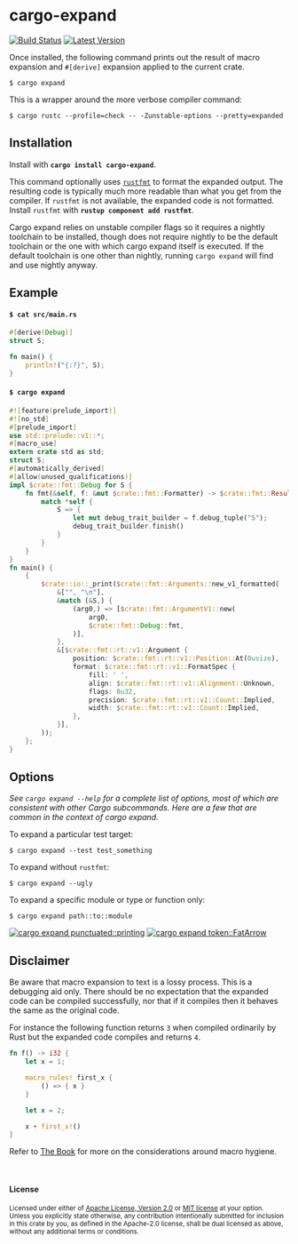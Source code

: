 # cargo-expand

[![Build Status](https://travis-ci.org/dtolnay/cargo-expand.svg?branch=master)](https://travis-ci.org/dtolnay/cargo-expand)
[![Latest Version](https://img.shields.io/crates/v/cargo-expand.svg)](https://crates.io/crates/cargo-expand)

Once installed, the following command prints out the result of macro expansion
and `#[derive]` expansion applied to the current crate.

```console
$ cargo expand
```

This is a wrapper around the more verbose compiler command:

```console
$ cargo rustc --profile=check -- -Zunstable-options --pretty=expanded
```

## Installation

Install with **`cargo install cargo-expand`**.

This command optionally uses
[`rustfmt`](https://github.com/rust-lang-nursery/rustfmt)
to format the expanded output. The resulting code is typically much more
readable than what you get from the compiler. If `rustfmt` is not available, the
expanded code is not formatted. Install `rustfmt` with **`rustup component add
rustfmt`**.

Cargo expand relies on unstable compiler flags so it requires a nightly
toolchain to be installed, though does not require nightly to be the default
toolchain or the one with which cargo expand itself is executed. If the default
toolchain is one other than nightly, running `cargo expand` will find and use
nightly anyway.

## Example

#### `$ cat src/main.rs`

```rust
#[derive(Debug)]
struct S;

fn main() {
    println!("{:?}", S);
}
```

#### `$ cargo expand`

```rust
#![feature(prelude_import)]
#![no_std]
#[prelude_import]
use std::prelude::v1::*;
#[macro_use]
extern crate std as std;
struct S;
#[automatically_derived]
#[allow(unused_qualifications)]
impl $crate::fmt::Debug for S {
    fn fmt(&self, f: &mut $crate::fmt::Formatter) -> $crate::fmt::Result {
        match *self {
            S => {
                let mut debug_trait_builder = f.debug_tuple("S");
                debug_trait_builder.finish()
            }
        }
    }
}
fn main() {
    {
        $crate::io::_print($crate::fmt::Arguments::new_v1_formatted(
            &["", "\n"],
            &match (&S,) {
                (arg0,) => [$crate::fmt::ArgumentV1::new(
                    arg0,
                    $crate::fmt::Debug::fmt,
                )],
            },
            &[$crate::fmt::rt::v1::Argument {
                position: $crate::fmt::rt::v1::Position::At(0usize),
                format: $crate::fmt::rt::v1::FormatSpec {
                    fill: ' ',
                    align: $crate::fmt::rt::v1::Alignment::Unknown,
                    flags: 0u32,
                    precision: $crate::fmt::rt::v1::Count::Implied,
                    width: $crate::fmt::rt::v1::Count::Implied,
                },
            }],
        ));
    };
}
```

## Options

*See `cargo expand --help` for a complete list of options, most of which are
consistent with other Cargo subcommands. Here are a few that are common in the
context of cargo expand.*

To expand a particular test target:

`$ cargo expand --test test_something`

To expand without `rustfmt`:

`$ cargo expand --ugly`

To expand a specific module or type or function only:

`$ cargo expand path::to::module`

[![cargo expand punctuated::printing][punctuated.png]][syn]
[![cargo expand token::FatArrow][fatarrow.png]][syn]

[punctuated.png]: https://raw.githubusercontent.com/dtolnay/cargo-expand/screenshots/punctuated.png
[fatarrow.png]: https://raw.githubusercontent.com/dtolnay/cargo-expand/screenshots/fatarrow.png
[syn]: https://github.com/dtolnay/syn

## Disclaimer

Be aware that macro expansion to text is a lossy process. This is a debugging
aid only. There should be no expectation that the expanded code can be compiled
successfully, nor that if it compiles then it behaves the same as the original
code.

For instance the following function returns `3` when compiled ordinarily by Rust
but the expanded code compiles and returns `4`.

```rust
fn f() -> i32 {
    let x = 1;

    macro_rules! first_x {
        () => { x }
    }

    let x = 2;

    x + first_x!()
}
```

Refer to [The Book] for more on the considerations around macro hygiene.

[The Book]: https://doc.rust-lang.org/book/first-edition/macros.html#hygiene

<br>

#### License

<sup>
Licensed under either of <a href="LICENSE-APACHE">Apache License, Version
2.0</a> or <a href="LICENSE-MIT">MIT license</a> at your option.
</sup>

<br>

<sub>
Unless you explicitly state otherwise, any contribution intentionally submitted
for inclusion in this crate by you, as defined in the Apache-2.0 license, shall
be dual licensed as above, without any additional terms or conditions.
</sub>
